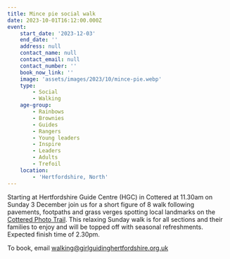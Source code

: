 ```yaml
---
title: Mince pie social walk
date: 2023-10-01T16:12:00.000Z
event:
    start_date: '2023-12-03'
    end_date: ''
    address: null
    contact_name: null
    contact_email: null
    contact_number: ''
    book_now_link: ''
    image: 'assets/images/2023/10/mince-pie.webp'
    type:
        - Social
        - Walking
    age-group:
        - Rainbows
        - Brownies
        - Guides
        - Rangers
        - Young leaders
        - Inspire
        - Leaders
        - Adults
        - Trefoil
    location:
        - 'Hertfordshire, North'
---
```

Starting at Hertfordshire Guide Centre (HGC) in Cottered at 11.30am on Sunday 3 December join us for a short figure of 8 walk following pavements, footpaths and grass verges spotting local landmarks on the [Cottered Photo Trail](/about-us/county-centre/local-area/#cottered-village-photo-trail).  This relaxing Sunday walk is for all sections and their families to enjoy and will be topped off with seasonal refreshments. Expected finish time of 2.30pm.

To book, email <walking@girlguidinghertfordshire.org.uk>
